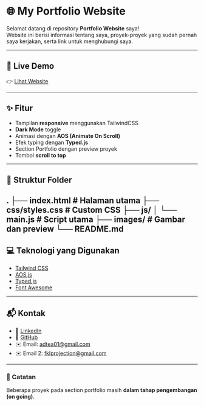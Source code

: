 # 🌐 My Portfolio Website

Selamat datang di repository **Portfolio Website** saya!  
Website ini berisi informasi tentang saya, proyek-proyek yang sudah pernah saya kerjakan, serta link untuk menghubungi saya.

---

## 🚀 Live Demo
👉 [Lihat Website](https://myfiie.netlify.app/)

---

## ✨ Fitur
- Tampilan **responsive** menggunakan TailwindCSS
- **Dark Mode** toggle
- Animasi dengan **AOS (Animate On Scroll)**
- Efek typing dengan **Typed.js**
- Section Portfolio dengan preview proyek
- Tombol **scroll to top**

---

## 📂 Struktur Folder
.
├── index.html # Halaman utama
├── css/styles.css # Custom CSS
├── js/
│ └── main.js # Script utama
├── images/ # Gambar dan preview
└── README.md
---

## 💻 Teknologi yang Digunakan
- [Tailwind CSS](https://tailwindcss.com/)  
- [AOS.js](https://michalsnik.github.io/aos/)  
- [Typed.js](https://github.com/mattboldt/typed.js/)  
- [Font Awesome](https://fontawesome.com/)  

---

## 📬 Kontak
- 💼 [LinkedIn](https://www.linkedin.com/in/fiiefikli/)  
- 🐙 [GitHub](https://github.com/FiiekGatarieekV1)  
- ✉️ Email: adtea01@gmail.com
- ✉️ Email 2: fklprojection@gmail.com
---

### 📝 Catatan
Beberapa proyek pada section portfolio masih **dalam tahap pengembangan (on going)**.

